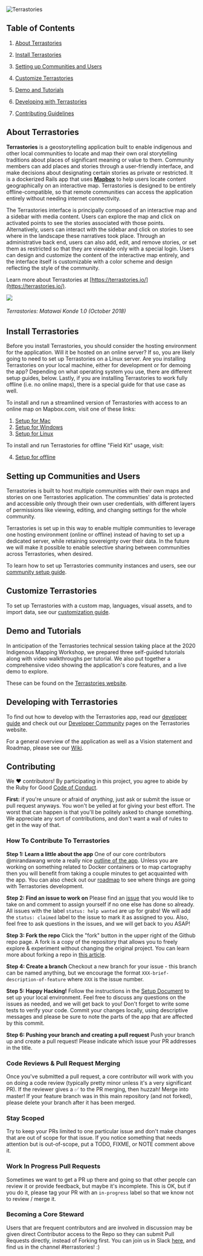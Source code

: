 ![Terrastories](https://www.amazonteam.org/wp-content/uploads/2018/09/logo-1170x164.png)

## Table of Contents

1. [About Terrastories](#about-terrastories)

2. [Install Terrastories](#install-terrastories)

3. [Setting up Communities and Users](#setting-up-community-instances-and-users)

4. [Customize Terrastories](#customize-terrastories)

5. [Demo and Tutorials](#demo-and-tutorials)

6. [Developing with Terrastories](#developing-with-terrastories)

7. [Contributing Guidelines](#contributing)

## About Terrastories

**Terrastories** is a geostorytelling application built to enable indigenous and other local communities to locate and map their own oral storytelling traditions about places of significant meaning or value to them. Community members can add places and stories through a user-friendly interface, and make decisions about designating certain stories as private or restricted. It is a dockerized Rails app that uses [**Mapbox**](https://mapbox.com) to help users locate content geographically on an interactive map. Terrastories is designed to be entirely offline-compatible, so that remote communities can access the application entirely without needing internet connectivity. 

The Terrastories interface is principally composed of an interactive map and a sidebar with media content. Users can explore the map and click on activated points to see the stories associated with those points. Alternatively, users can interact with the sidebar and click on stories to see where in the landscape these narratives took place. Through an administrative back end, users can also add, edit, and remove stories, or set them as restricted so that they are viewable only with a special login. Users can design and customize the content of the interactive map entirely, and the interface itself is customizable with a color scheme and design reflecting the style of the community.

Learn more about Terrastories at [https://terrastories.io/](https://terrastories.io/).

![](terrastories.gif)
###### *Terrastories: Matawai Konde 1.0 (October 2018)*

## Install Terrastories

Before you install Terrastories, you should consider the hosting environment for the application. Will it be hosted on an online server? If so, you are likely going to need to set up Terrastories on a Linux server. Are you installing Terrastories on your local machine, either for development or for demoing the app? Depending on what operating system you use, there are different setup guides, below. Lastly, if you are installing Terrastories to work fully offline (i.e. no online maps), there is a special guide for that use case as well.

To install and run a streamlined version of Terrastories with access to an online map on Mapbox.com, visit one of these links:
1. [Setup for Mac](documentation/SETUP-MAC.md)
2. [Setup for Windows](documentation/SETUP-WINDOWS.md)
3. [Setup for Linux](documentation/SETUP-LINUX.md)

To install and run Terrastories for offline "Field Kit" usage, visit:

4. [Setup for offline](documentation/SETUP-OFFLINE.md)

## Setting up Communities and Users

Terrastories is built to host multiple communities with their own maps and stories on one Terrastories application. The communities' data is protected and accessible only through their own  user credentials, with different layers of permissions like viewing, editing, and changing settings for the whole community. 

Terrastories is set up in this way to enable multiple communities to leverage one hosting environment (online or offline) instead of having to set up a dedicated server, while retaining sovereignty over their data. In the future we will make it possible to enable selective sharing between communities across Terrastories, when desired.

To learn how to set up Terrastories community instances and users, see our [community setup guide](documentation/COMMUNITY-SETUP.md).

## Customize Terrastories

To set up Terrastories with a custom map, languages, visual assets, and to import data, see our [customization guide](documentation/CUSTOMIZATION.md).

## Demo and Tutorials

In anticipation of the Terrastories technical session taking place at the 2020 Indigenous Mapping Workshop, we prepared three self-guided tutorials along with video walkthroughs per tutorial. We also put together a comprehensive video showing the application's core features, and a live demo to explore. 

These can be found on the [Terrastories website](https://terrastories.io/tutorials/).

## Developing with Terrastories

To find out how to develop with the Terrastories app, read our [developer guide](documentation/DEVELOPMENT.md) and check out our [Developer Community](https://terrastories.io/community/) pages on the Terrastories website.

For a general overview of the application as well as a Vision statement and Roadmap, please see our [Wiki](https://github.com/Terrastories/terrastories/wiki).

## Contributing

We ♥ contributors! By participating in this project, you agree to abide by the Ruby for Good [Code of Conduct](documentation/CODE_OF_CONDUCT.md).

**First:** if you're unsure or afraid of *anything*, just ask or submit the issue or pull request anyways. You won't be yelled at for giving your best effort. The worst that can happen is that you'll be politely asked to change something. We appreciate any sort of contributions, and don't want a wall of rules to get in the way of that.

### How To Contribute To Terrastories

**Step 1: Learn a little about the app**
One of our core contributors @mirandawang wrote a really nice [outline of the app](https://docs.google.com/document/d/1azfvU7tXLv2EHGrc3Hs5SPmB32MkyYuhXTB4JjymlV4/edit). Unless you are working on something related to Docker containers or to map cartography then you will benefit from taking a couple minutes to get acquainted with the app. You can also check out our [roadmap](https://github.com/Terrastories/terrastories/wiki/Terrastories-Roadmap) to see where things are going with Terrastories development.

**Step 2: Find an issue to work on**
Please find an [issue](https://github.com/Terrastories/terrastories/issues) that you would like to take on and comment to assign yourself if no one else has done so already. All issues with the label `status: help wanted` are up for grabs! We will add the `status: claimed` label to the issue to mark it as assigned to you. Also, feel free to ask questions in the issues, and we will get back to you ASAP!

**Step 3: Fork the repo**
Click the "fork" button in the upper right of the Github repo page. A fork is a copy of the repository that allows you to freely explore & experiment without changing the original project. You can learn more about forking a repo in [this article](https://help.github.com/articles/fork-a-repo/).

**Step 4: Create a branch**
Checkout a new branch for your issue - this branch can be named anything, but we encourage the format  `XXX-brief-description-of-feature`  where  `XXX`  is the issue number.

**Step 5: Happy Hacking!**
Follow the instructions in the [Setup Document](#setup) to set up your local environment. Feel free to discuss any questions on the issues as needed, and we will get back to you! Don't forget to write some tests to verify your code. Commit your changes locally, using descriptive messages and please be sure to note the parts of the app that are affected by this commit.

**Step 6: Pushing your branch and creating a pull request**
Push your branch up and create a pull request! Please indicate which issue your PR addresses in the title.

### Code Reviews & Pull Request Merging
Once you've submitted a pull request, a core contributor will work with you on doing a code review (typically pretty minor unless it's a very significant PR). If the reviewer gives a ✅ to the PR merging, then huzzah! Merge into master! If your feature branch was in this main repository (and not forked), please delete your branch after it has been merged.

### Stay Scoped
Try to keep your PRs limited to one particular issue and don't make changes that are out of scope for that issue. If you notice something that needs attention but is out-of-scope, put a TODO, FIXME, or NOTE comment above it.

### Work In Progress Pull Requests
Sometimes we want to get a PR up there and going so that other people can review it or provide feedback, but maybe it's incomplete. This is OK, but if you do it, please tag your PR with an  `in-progress`  label so that we know not to review / merge it.

### Becoming a Core Steward
Users that are frequent contributors and are involved in discussion may be given direct Contributor access to the Repo so they can submit Pull Requests directly, instead of Forking first. You can join us in Slack [here](https://t.co/kUtI3lnpW1), and find us in the channel #terrastories! :) 

